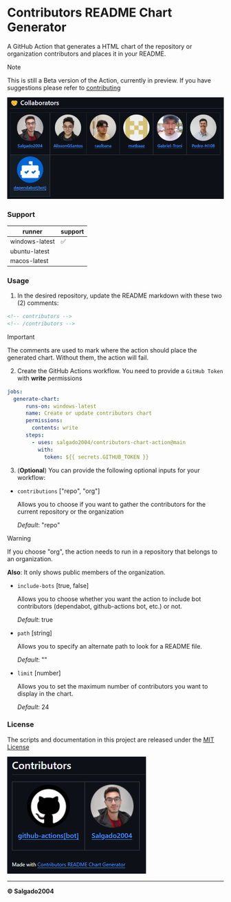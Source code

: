 # Contributors README Chart Generator
A GitHub Action that generates a HTML chart of the repository or organization contributors and places it in your README.

> [!note]
> This is still a Beta version of the Action, currently in preview. If you have suggestions please refer to [contributing](CONTRIBUTING.md)

![Example 1](docs/example1.png)

### Support

| runner         | support |
| -------------- | ------- |
| windows-latest | ✅     |
| ubuntu-latest  |         |
| macos-latest   |         |

### Usage
1. In the desired repository, update the README markdown with these two (2) comments:
```markdown
<!-- contributors -->
<!-- /contributors -->
```
> [!important]
> The comments are used to mark where the action should place the generated chart. Without them, the action will fail.

2. Create the GitHub Actions workflow. You need to provide a `GitHub Token` with **write** permissions

```yaml
jobs:
  generate-chart:
      runs-on: windows-latest
      name: Create or update contributors chart
      permissions:
        contents: write
      steps:
        - uses: salgado2004/contributors-chart-action@main
          with:
            token: ${{ secrets.GITHUB_TOKEN }}
```

3. (**Optional**) You can provide the following optional inputs for your workflow:
- `contributions` ["repo", "org"]
  
  Allows you to choose if you want to gather the contributors for the current repository or the organization

  _Default_: "repo"

> [!warning]
> If you choose "org", the action needs to run in a repository that belongs to an organization.
>
> **Also**: It only shows public members of the organization.

- `include-bots` [true, false]

  Allows you to choose whether you want the action to include bot contributors (dependabot, github-actions bot, etc.) or not.

  _Default_: true

- `path` [string]

  Allows you to specify an alternate path to look for a README file.

  _Default_: ""

- `limit` [number]

  Allows you to set the maximum number of contributors you want to display in the chart.

  _Default_: 24

### License
The scripts and documentation in this project are released under the [MIT License](LICENSE)

![Example 2](docs/example2.png)

---

**&copy; Salgado2004**